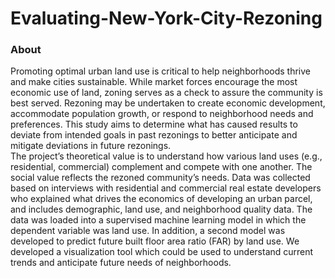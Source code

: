 # Evaluating-New-York-City-Rezoning

### About

 Promoting optimal urban land use is critical to help neighborhoods thrive and make cities sustainable.  While market forces encourage the most economic use of land, zoning serves as a check to assure the community is best served. Rezoning may be undertaken to create economic development, accommodate population growth, or respond to neighborhood needs and preferences. This study aims to determine what has caused results to deviate from intended goals in past rezonings to better anticipate and mitigate deviations in future rezonings.  
The project’s theoretical value is to understand how various land uses (e.g., residential, commercial) complement and compete with one another. The social value reflects the rezoned community’s needs.  Data was collected based on interviews with residential and commercial real estate developers who explained what drives the economics of developing an urban parcel, and includes demographic, land use, and neighborhood quality data. The data was loaded into a supervised machine learning model in which the dependent variable was land use. In addition, a second model was developed to predict future built floor area ratio (FAR) by land use. We developed a visualization tool which could be used to understand current trends and anticipate future needs of neighborhoods.
